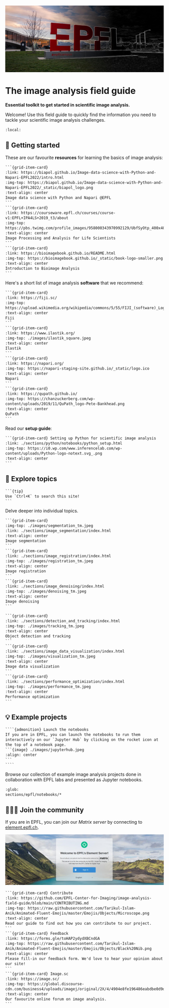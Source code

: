 ![epfl](images/epfl.jpeg)

# The image analysis field guide

**Essential toolkit to get started in scientific image analysis.**

Welcome! Use this field guide to quickly find the information you need to tackle your scientific image analysis challenges.

```{contents}
:local:
```

## 🔖 Getting started

These are our favourite **resources** for learning the basics of image analysis:

````{grid} 1 1 2 3
```{grid-item-card}
:link: https://biapol.github.io/Image-data-science-with-Python-and-Napari-EPFL2022/intro.html
:img-top: https://biapol.github.io/Image-data-science-with-Python-and-Napari-EPFL2022/_static/biapol_logo.png
:text-align: center
Image data science with Python and Napari @EPFL
```
```{grid-item-card}
:link: https://courseware.epfl.ch/courses/course-v1:EPFL+IPA4LS+2019_t3/about
:img-top: https://pbs.twimg.com/profile_images/958000343970992129/UbfSyOtp_400x400.jpg
:text-align: center
Image Processing and Analysis for Life Scientists
```
```{grid-item-card}
:link: https://bioimagebook.github.io/README.html
:img-top: https://bioimagebook.github.io/_static/book-logo-smaller.png
:text-align: center
Introduction to Bioimage Analysis
```
````

Here's a short list of image analysis **software** that we recommend:

````{grid} 1 1 2 4
```{grid-item-card}
:link: https://fiji.sc/
:img-top: https://upload.wikimedia.org/wikipedia/commons/5/55/FIJI_(software)_Logo.svg
:text-align: center
Fiji
```
```{grid-item-card}
:link: https://www.ilastik.org/
:img-top: ./images/ilastik_square.jpeg
:text-align: center
Ilastik
```
```{grid-item-card}
:link: https://napari.org/
:img-top: https://napari-staging-site.github.io/_static/logo.ico
:text-align: center
Napari
```
```{grid-item-card}
:link: https://qupath.github.io/
:img-top: https://chanzuckerberg.com/wp-content/uploads/2019/11/QuPath_logo-Pete-Bankhead.png
:text-align: center
QuPath
```
````

Read our **setup guide**:

````{grid} 1 1 2 3
```{grid-item-card} Setting up Python for scientific image analysis
:link: ./sections/python/notebooks/python_setup.html
:img-top: https://i0.wp.com/www.inferencelab.com/wp-content/uploads/Python-logo-notext.svg_.png
:text-align: center
```
````

## 🚀 Explore topics

````{margin}
```{tip}
Use `Ctrl+K` to search this site!
```
````
Delve deeper into individual topics.

````{grid} 1 1 2 3
```{grid-item-card}
:img-top: ./images/segmentation_tm.jpeg
:link: ./sections/image_segmentation/index.html
:text-align: center
Image segmentation
```
```{grid-item-card}
:link: ./sections/image_registration/index.html
:img-top: ./images/registration_tm.jpeg
:text-align: center
Image registration
```
```{grid-item-card}
:link: ./sections/image_denoising/index.html
:img-top: ./images/denoising_tm.jpeg
:text-align: center
Image denoising
```
````
````{grid} 1 1 2 3
```{grid-item-card}
:link: ./sections/detection_and_tracking/index.html
:img-top: ./images/tracking_tm.jpeg
:text-align: center
Object detection and tracking
```
```{grid-item-card}
:link: ./sections/image_data_visualization/index.html
:img-top: ./images/visualization_tm.jpeg
:text-align: center
Image data visualization
```
```{grid-item-card}
:link: ./sections/performance_optimization/index.html
:img-top: ./images/performance_tm.jpeg
:text-align: center
Performance optimization
```
````

## 💡 Example projects

`````{margin}
````{admonition} Launch the notebooks
If you are in EPFL, you can launch the notebooks to run them interactively on our `Jupyter Hub` by clicking on the rocket icon at the top of a notebook page.
```{image} ./images/jupyterhub.jpeg
:align: center
```
````
`````

Browse our collection of example image analysis projects done in collaboration with EPFL labs and presented as Jupyter notebooks.

```{nblinkgallery}
:glob:
sections/epfl/notebooks/*
```

## 🧑‍🤝‍🧑 Join the community

If you are in EPFL, you can join our *Matrix server* by connecting to [element.epfl.ch](https://element.epfl.ch/).

![element](./images/element.jpeg)

````{grid} 1 1 2 3
```{grid-item-card} Contribute
:link: https://github.com/EPFL-Center-for-Imaging/image-analysis-field-guide/blob/main/CONTRIBUTING.md
:img-top: https://raw.githubusercontent.com/Tarikul-Islam-Anik/Animated-Fluent-Emojis/master/Emojis/Objects/Microscope.png
:text-align: center
Read our guide to find out how you can contribute to our project.
```
```{grid-item-card} Feedback
:link: https://forms.gle/toHAP2ydydXBCndGA
:img-top: https://raw.githubusercontent.com/Tarikul-Islam-Anik/Animated-Fluent-Emojis/master/Emojis/Objects/Black%20Nib.png
:text-align: center
Please fill-in our feedback form. We'd love to hear your opinion about our site!
```
```{grid-item-card} Image.sc
:link: https://image.sc/
:img-top: https://global.discourse-cdn.com/business4/uploads/imagej/original/2X/4/4904e8fe196486eabdbe0d9d185e94dfcab74e10.png
:text-align: center
Our favourite online forum on image analysis.
```
````